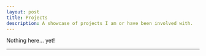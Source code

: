 ```yaml
---
layout: post
title: Projects
description: A showcase of projects I am or have been involved with.
---
```


Nothing here... yet!

----
